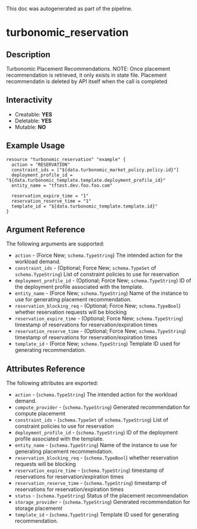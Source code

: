 This doc was autogenerated as part of the pipeline.

# turbonomic_reservation


## Description

Turbonomic Placement Recommendations.
NOTE: Once placement recommendation is retrieved, it only exists in state file. 
	 Placement recommendatin is deleted by API itself when the call is completed


## Interactivity

* Creatable: **YES**
* Deletable: **YES**
* Mutable:   **NO**


## Example Usage

```
resource "turbonomic_reservation" "example" {
  action = "RESERVATION"
  constraint_ids = ["${data.turbonomic_market_policy.policy.id}"]
  deployment_profile_id = "${data.turbonomic_template.template.deployment_profile_id}"
  entity_name = "tftest.dev.foo.foo.com"

  reservation_expire_time = "1"
  reservation_reserve_time = "1"
  template_id = "${data.turbonomic_template.template.id}"
}
```


## Argument Reference

The following arguments are supported:

- `action` - (Force New; `schema.TypeString`) The intended action for the workload demand.
- `constraint_ids` - (Optional; Force New; `schema.TypeSet` of `schema.TypeString`) List of constraint policies to use for reservation
- `deployment_profile_id` - (Optional; Force New; `schema.TypeString`) ID of the deployment profile associated with the template.
- `entity_name` - (Force New; `schema.TypeString`) Name of the instance to use for generating placement recommendation.
- `reservation_blocking_req` - (Optional; Force New; `schema.TypeBool`) whether reservation requests will be blocking
- `reservation_expire_time` - (Optional; Force New; `schema.TypeString`) timestamp of reservations for reservation/expiration times
- `reservation_reserve_time` - (Optional; Force New; `schema.TypeString`) timestamp of reservations for reservation/expiration times
- `template_id` - (Force New; `schema.TypeString`) Template ID used for generating recommendation.


## Attributes Reference

The following attributes are exported:

- `action` - (`schema.TypeString`) The intended action for the workload demand.
- `compute_provider` - (`schema.TypeString`) Generated recommendation for compute placememt
- `constraint_ids` - (`schema.TypeSet` of `schema.TypeString`) List of constraint policies to use for reservation
- `deployment_profile_id` - (`schema.TypeString`) ID of the deployment profile associated with the template.
- `entity_name` - (`schema.TypeString`) Name of the instance to use for generating placement recommendation.
- `reservation_blocking_req` - (`schema.TypeBool`) whether reservation requests will be blocking
- `reservation_expire_time` - (`schema.TypeString`) timestamp of reservations for reservation/expiration times
- `reservation_reserve_time` - (`schema.TypeString`) timestamp of reservations for reservation/expiration times
- `status` - (`schema.TypeString`) Status of the placement recommendation
- `storage_provider` - (`schema.TypeString`) Generated recommendation for storage placememt
- `template_id` - (`schema.TypeString`) Template ID used for generating recommendation.

